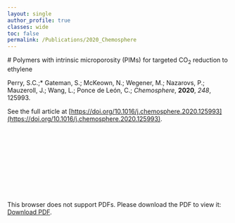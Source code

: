 ```yaml
---
layout: single
author_profile: true
classes: wide
toc: false
permalink: /Publications/2020_Chemosphere
---
```

<p>
</p>
# Polymers with intrinsic microporosity (PIMs) for targeted CO<sub>2</sub> reduction to ethylene

Perry, S.C.;* Gateman, S.; McKeown, N.; Wegener, M.; Nazarovs, P.; Mauzeroll, J.; Wang, L.; Ponce de León, C.; *Chemosphere*, **2020**, *248*, 125993. 

See the full article at [https://doi.org/10.1016/j.chemosphere.2020.125993](https://doi.org/10.1016/j.chemosphere.2020.125993).

<object data="/images/paperPDFs/Polymers with Intrinsic Microporosity (PIMs) for targeted CO2 reduction to ethylene.pdf" type="application/pdf" width="100%" height="100%">
    <embed src="/images/paperPDFs/Polymers with Intrinsic Microporosity (PIMs) for targeted CO2 reduction to ethylene.pdf">
        <p>This browser does not support PDFs. Please download the PDF to view it: <a href="/images/paperPDFs/Polymers with Intrinsic Microporosity (PIMs) for targeted CO2 reduction to ethylene.pdf">Download PDF</a>.</p>
    </embed>
</object>